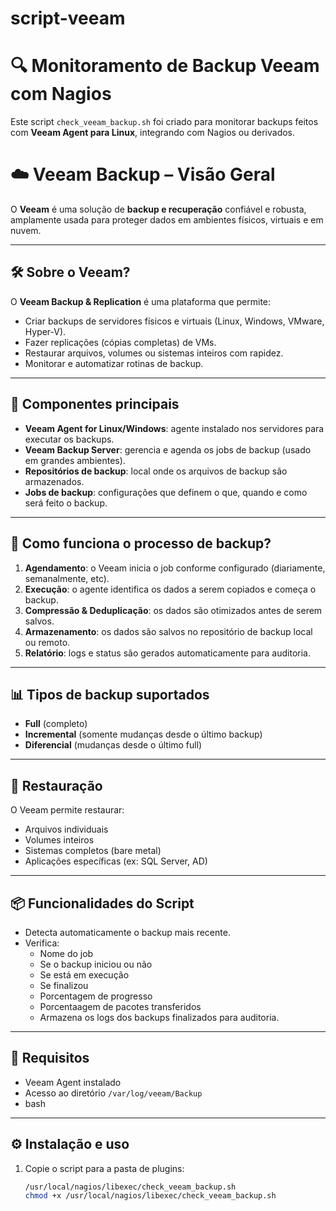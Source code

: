 # script-veeam
# 🔍 Monitoramento de Backup Veeam com Nagios

Este script `check_veeam_backup.sh` foi criado para monitorar backups feitos com **Veeam Agent para Linux**, integrando com Nagios ou derivados.

# ☁️ Veeam Backup – Visão Geral

O **Veeam** é uma solução de **backup e recuperação** confiável e robusta, amplamente usada para proteger dados em ambientes físicos, virtuais e em nuvem.

---

## 🛠️ Sobre o Veeam?

O **Veeam Backup & Replication** é uma plataforma que permite:

- Criar backups de servidores físicos e virtuais (Linux, Windows, VMware, Hyper-V).
- Fazer replicações (cópias completas) de VMs.
- Restaurar arquivos, volumes ou sistemas inteiros com rapidez.
- Monitorar e automatizar rotinas de backup.

---

## 🧰 Componentes principais

- **Veeam Agent for Linux/Windows**: agente instalado nos servidores para executar os backups.
- **Veeam Backup Server**: gerencia e agenda os jobs de backup (usado em grandes ambientes).
- **Repositórios de backup**: local onde os arquivos de backup são armazenados.
- **Jobs de backup**: configurações que definem o que, quando e como será feito o backup.

---

## 🔁 Como funciona o processo de backup?

1. **Agendamento**: o Veeam inicia o job conforme configurado (diariamente, semanalmente, etc).
2. **Execução**: o agente identifica os dados a serem copiados e começa o backup.
3. **Compressão & Deduplicação**: os dados são otimizados antes de serem salvos.
4. **Armazenamento**: os dados são salvos no repositório de backup local ou remoto.
5. **Relatório**: logs e status são gerados automaticamente para auditoria.

---

## 📊 Tipos de backup suportados

- **Full** (completo)
- **Incremental** (somente mudanças desde o último backup)
- **Diferencial** (mudanças desde o último full)

---

## 🔄 Restauração

O Veeam permite restaurar:

- Arquivos individuais
- Volumes inteiros
- Sistemas completos (bare metal)
- Aplicações específicas (ex: SQL Server, AD)

---

## 📦 Funcionalidades do Script

- Detecta automaticamente o backup mais recente.
- Verifica:
  - Nome do job
  - Se o backup iniciou ou não
  - Se está em execução
  - Se finalizou
  - Porcentagem de progresso
  - Porcentaagem de pacotes transferidos
  - Armazena os logs dos backups finalizados para auditoria.

---

## 📁 Requisitos

- Veeam Agent instalado
- Acesso ao diretório `/var/log/veeam/Backup`
- bash

---

## ⚙️ Instalação e uso

1. Copie o script para a pasta de plugins:
   ```bash
   /usr/local/nagios/libexec/check_veeam_backup.sh
   chmod +x /usr/local/nagios/libexec/check_veeam_backup.sh
